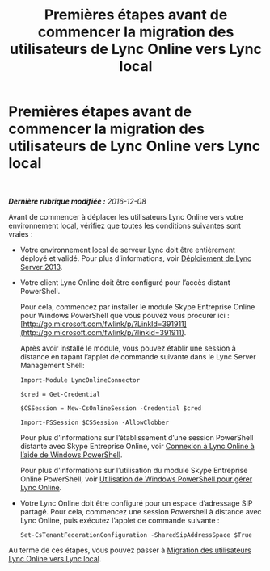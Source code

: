 ﻿---
title: Premières étapes avant de commencer la migration des utilisateurs de Lync Online vers Lync local
TOCTitle: Premières étapes avant de commencer la migration des utilisateurs de Lync Online vers Lync local
ms:assetid: 98245b04-ded4-4186-8da3-ba1c554b5c39
ms:mtpsurl: https://technet.microsoft.com/fr-fr/library/Dn689118(v=OCS.15)
ms:contentKeyID: 62247322
ms.date: 06/01/2017
mtps_version: v=OCS.15
ms.translationtype: HT
---

# Premières étapes avant de commencer la migration des utilisateurs de Lync Online vers Lync local

 

_**Dernière rubrique modifiée :** 2016-12-08_

Avant de commencer à déplacer les utilisateurs Lync Online vers votre environnement local, vérifiez que toutes les conditions suivantes sont vraies :

  - Votre environnement local de serveur Lync doit être entièrement déployé et validé. Pour plus d’informations, voir [Déploiement de Lync Server 2013](lync-server-2013-deploying-lync-server.md).

  - Votre client Lync Online doit être configuré pour l’accès distant PowerShell.
    
    Pour cela, commencez par installer le module Skype Entreprise Online pour Windows PowerShell que vous pouvez vous procurer ici : [http://go.microsoft.com/fwlink/p/?LinkId=391911](http://go.microsoft.com/fwlink/p/?linkid=391911).
    
    Après avoir installé le module, vous pouvez établir une session à distance en tapant l’applet de commande suivante dans le Lync Server Management Shell:
    
        Import-Module LyncOnlineConnector
    
        $cred = Get-Credential
    
        $CSSession = New-CsOnlineSession -Credential $cred
    
        Import-PSSession $CSSession -AllowClobber
    
    Pour plus d’informations sur l’établissement d’une session PowerShell distante avec Skype Entreprise Online, voir [Connexion à Lync Online à l’aide de Windows PowerShell](https://docs.microsoft.com/en-us/SkypeForBusiness/set-up-your-computer-for-windows-powershell/set-up-your-computer-for-windows-powershell).
    
    Pour plus d’informations sur l’utilisation du module Skype Entreprise Online PowerShell, voir [Utilisation de Windows PowerShell pour gérer Lync Online](skype-for-business-online-using-windows-powershell-to-manage-your-tenant.md).

  - Votre Lync Online doit être configuré pour un espace d’adressage SIP partagé. Pour cela, commencez une session Powershell à distance avec Lync Online, puis exécutez l’applet de commande suivante :
    
        Set-CsTenantFederationConfiguration -SharedSipAddressSpace $True

Au terme de ces étapes, vous pouvez passer à [Migration des utilisateurs Lync Online vers Lync local](lync-server-2013-migrating-lync-online-users-to-lync-on-premises.md).

